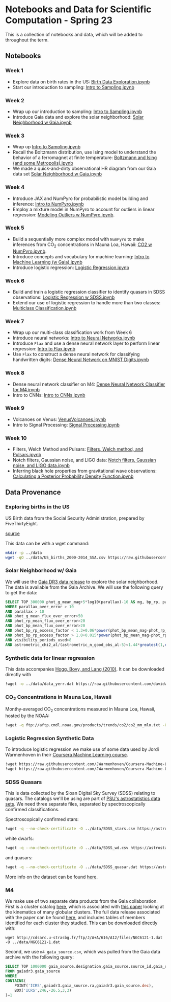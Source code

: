 # Notebooks and Data for Scientific Computation - Spring 23

This is a collection of notebooks and data, which will be added to throughout the term.

## Notebooks

### Week 1

* Explore data on birth rates in the US: [Birth Data Exploration.ipynb](notebooks/Birth%20Data%20Exploration.ipynb)
* Start our introduction to sampling: [Intro to Sampling.ipynb](notebooks/Intro%20to%20Sampling.ipynb)

### Week 2

* Wrap up our introduction to sampling: [Intro to Sampling.ipynb](notebooks/Intro%20to%20Sampling.ipynb)
* Introduce Gaia data and explore the solar neighborhood: [Solar Neighborhood w Gaia.ipynb](notebooks/Solar%20Neighborhood%20w%20Gaia.ipynb)

### Week 3

* Wrap up [Intro to Sampling.ipynb](notebooks/Intro%20to%20Sampling.ipynb)
* Recall the Boltzmann distribution, use Ising model to understand the behavior of a ferromagnet at finite temperature: [Boltzmann and Ising (and some Metropolis).ipynb](notebooks/Boltzmann%20and%20Ising%20(and%20some%20Metropolis).ipynb)
* We made a quick-and-dirty observational HR diagram from our Gaia data set [Solar Neighborhood w Gaia.ipynb](notebooks/Solar%20Neighborhood%20w%20Gaia.ipynb)

### Week 4

* Introduce JAX and NumPyro for probabilistic model building and inference: [Intro to NumPyro.ipynb](notebooks/Intro%20to%20NumPyro.ipynb)
* Employ a mixture model in NumPyro to account for outliers in linear regression: [Modeling Outliers w NumPyro.ipynb](notebooks/Modeling%20Outliers%20w%20NumPyro.ipynb).

### Week 5

* Build a sequentially more complex model with `NumPyro` to make inferences from CO<sub>2</sub> concentrations in Mauna Loa, Hawaii: [CO2 w NumPyro.ipynb](notebooks/CO2%20w%20NumPyro.ipynb).
* Introduce concepts and vocabulary for machine learning: [Intro to Machine Learning (w Gaia).ipynb](notebooks/Intro%20to%20Machine%20Learning%20(w%20Gaia).ipynb)
* Introduce logistic regression: [Logistic Regression.ipynb](notebooks/Logistic%20Regression.ipynb)

### Week 6

* Build and train a logistic regression classifier to identify quasars in SDSS observations: [Logistic Regression w SDSS.ipynb](notebooks/Logistic%20Regression%20w%20SDSS.ipynb)
* Extend our use of logistic regression to handle more than two classes: [Multiclass Classification.ipynb](notebooks/Multiclass%20Classification.ipynb)

### Week 7

* Wrap up our multi-class classification work from Week 6
* Introduce neural networks: [Intro to Neural Networks.ipynb](notebooks/Intro%20to%20Neural%20Networks.ipynb)
* Introduce `Flax` and use a dense neural network layer to perform linear regression: [Intro to Flax.ipynb](notebooks/Intro%20to%20Flax.ipynb)
* Use `Flax` to construct a dense neural network for classifying handwritten digits: [Dense Neural Network on MNIST Digits.ipynb](notebooks/Dense%20Neural%20Network%20on%20MNIST%20Digits.ipynb)

### Week 8

* Dense neural network classifier on M4: [Dense Neural Network Classifier for M4.ipynb](notebooks/Dense%20Neural%20Network%20Classifier%20for%20M4.ipynb)
* Intro to CNNs: [Intro to CNNs.ipynb](notebooks/Intro%20to%20CNNs.ipynb)

### Week 9

* Volcanoes on Venus: [VenusVolcanoes.ipynb](notebooks/VenusVolcanoes.ipynb)
* Intro to Signal Processing: [Signal Processing.ipynb](notebooks/Signal%20Processing.ipynb)

### Week 10

* Filters, Welch Method and Pulsars: [Filters, Welch method, and Pulsars.ipynb](notebooks/Filters%2C%20Welch%20method%2C%20and%20Pulsars.ipynb)
* Notch filters, Gaussian noise, and LIGO data: [Notch filters, Gaussian noise, and LIGO data.ipynb](notebooks/Notch%20filters%2C%20Gaussian%20noise%2C%20and%20LIGO%20data.ipynb)
* Inferring black hole properties from gravitational wave observations: [Calculating a Posterior Probability Density Function.ipynb](notebooks/Calculating%20a%20Posterior%20Probability%20Density%20Function.ipynb)

## Data Provenance

### Exploring births in the US

US Birth data from the Social Security Administration, prepared by FiveThirtyEight.

[source](https://github.com/fivethirtyeight/data/tree/master/births)

This data can be with a wget command:

```bash
mkdir -p ../data
wget -qO ../data/US_births_2000-2014_SSA.csv https://raw.githubusercontent.com/fivethirtyeight/data/master/births/US_births_2000-2014_SSA.csv
```

### Solar Neighborhood w/ Gaia

We will use the [Gaia DR3 data release](https://gea.esac.esa.int/archive/) to explore the solar neighborhood. The data is available from the Gaia Archive. We will use the following query to get the data:

```sql
SELECT TOP 300000 phot_g_mean_mag+5*log10(parallax)-10 AS mg, bp_rp, parallax FROM gaiadr3.gaia_source
WHERE parallax_over_error > 10
AND parallax > 10
AND phot_g_mean_flux_over_error>50
AND phot_rp_mean_flux_over_error>20
AND phot_bp_mean_flux_over_error>20
AND phot_bp_rp_excess_factor < 1.3+0.06*power(phot_bp_mean_mag-phot_rp_mean_mag,2)
AND phot_bp_rp_excess_factor > 1.0+0.015*power(phot_bp_mean_mag-phot_rp_mean_mag,2)
AND visibility_periods_used>8
AND astrometric_chi2_al/(astrometric_n_good_obs_al-5)<1.44*greatest(1,exp(-0.4*(phot_g_mean_mag-19.5)))
```

### Synthetic data for linear regression

This data accompanies [Hogg, Bovy, and Lang (2010)](https://arxiv.org/abs/1008.4686).  It can be downloaded directly with

```bash
!wget -o ../data/data_yerr.dat https://raw.githubusercontent.com/davidwhogg/DataAnalysisRecipes/master/straightline/src/data_yerr.dat
```

### CO<sub>2</sub> Concentrations in Mauna Loa, Hawaii

Monthy-averaged CO<sub>2</sub> concentrations measured in Mauna Loa, Hawaii, hosted by the NOAA:

```bash
!wget -q ftp://aftp.cmdl.noaa.gov/products/trends/co2/co2_mm_mlo.txt -O ../data/co2_mm_mlo.txt
```

### Logistic Regression Synthetic Data

To introduce logistic regression we make use of some data used by Jordi Warmenhoven in their [Coursera Machine Learning course](https://github.com/JWarmenhoven/Coursera-Machine-Learning). 
```bash
!wget https://raw.githubusercontent.com/JWarmenhoven/Coursera-Machine-Learning/master/notebooks/data/ex2data1.txt -O ../data/ex2data1.txt
!wget https://raw.githubusercontent.com/JWarmenhoven/Coursera-Machine-Learning/master/notebooks/data/ex2data2.txt -O ../data/ex2data2.txt
```

### SDSS Quasars

This is data collected by the Sloan Digital Sky Survey (SDSS) relating to quasars. The catalogs we'll be using are part of [PSU's astrostatistics data sets](https://astrostatistics.psu.edu/datasets/index.html).  We need three separate files, separated by spectroscopically confirmed classifications.

Spectroscopically confirmed stars:
```bash
!wget -q --no-check-certificate -O ../data/SDSS_stars.csv https://astrostatistics.psu.edu/MSMA/datasets/SDSS_stars.csv
```

white dwarfs:
```bash
!wget -q --no-check-certificate -O ../data/SDSS_wd.csv https://astrostatistics.psu.edu/MSMA/datasets/SDSS_wd.csv
```

and quasars:
```bash
!wget -q --no-check-certificate -O ../data/SDSS_quasar.dat https://astrostatistics.psu.edu/datasets/SDSS_quasar.dat
```

More info on the dataset can be found [here](https://astrostatistics.psu.edu/datasets/SDSS_quasar.html).

### M4

We make use of two separate data products from the Gaia collaboration. First is a cluster catalog [here](http://cdsarc.u-strasbg.fr/ftp/J/A+A/616/A12/files/NGC6121-1.dat), which is associated with [this paper](https://www.aanda.org/articles/aa/abs/2018/08/aa32698-18/aa32698-18.html) looking at the kinematics of many globular clusters.  The full data release associated with the paper can be found [here](http://cdsarc.u-strasbg.fr/viz-bin/qcat?J/A+A/616/A12), and includes tables of members identified for each cluster they studied. This can be downloaded directly with:
```bask
wget http://cdsarc.u-strasbg.fr/ftp/J/A+A/616/A12/files/NGC6121-1.dat -O ../data/NGC6121-1.dat
```

Second, we use `m4_gaia_source.csv`, which was pulled from the Gaia data archive with the following query:
```sql
SELECT TOP 1000000 gaia_source.designation,gaia_source.source_id,gaia_source.ra,gaia_source.dec,gaia_source.parallax,gaia_source.parallax_error,gaia_source.parallax_over_error,gaia_source.pm,gaia_source.pmra,gaia_source.pmra_error,gaia_source.pmdec,gaia_source.pmdec_error,gaia_source.astrometric_n_good_obs_al,gaia_source.astrometric_chi2_al,gaia_source.visibility_periods_used,gaia_source.phot_g_mean_flux_over_error,gaia_source.phot_g_mean_mag,gaia_source.phot_bp_mean_flux_over_error,gaia_source.phot_bp_mean_mag,gaia_source.phot_rp_mean_flux_over_error,gaia_source.phot_rp_mean_mag,gaia_source.phot_bp_rp_excess_factor,gaia_source.bp_rp,gaia_source.radial_velocity,gaia_source.radial_velocity_error
FROM gaiadr3.gaia_source 
WHERE 
CONTAINS(
	POINT('ICRS',gaiadr3.gaia_source.ra,gaiadr3.gaia_source.dec),
	BOX('ICRS',246,-26.5,3,3)
)=1
```